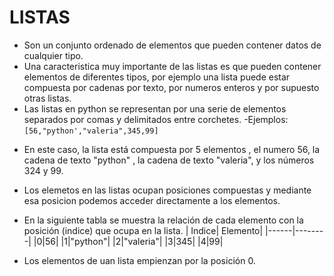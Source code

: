 # LISTAS

* Son un conjunto ordenado de elementos que pueden contener datos de cualquier tipo.
* Una caracteristica muy importante de las listas es que pueden contener elementos de diferentes tipos, por ejemplo una lista puede estar compuesta por cadenas por texto, por numeros enteros y por supuesto otras listas.
* Las listas en python se representan por una serie de elementos separados por comas y delimitados entre corchetes.
-Ejemplos:
`[56,"python',"valeria",345,99]`
- En este caso, la lista está compuesta por 5 elementos , el numero 56, la cadena de texto "python" , la cadena de texto "valeria", y los números 324 y 99.
- Los elemetos en las listas ocupan posiciones compuestas y mediante esa posicion podemos acceder directamente a los elementos.
- En la siguiente tabla se muestra la relación de cada elemento con la posición (indice) que ocupa en la lista.
| Indice| Elemento|
|------|--------|
|0|56|
|1|"python"|
|2|"valeria"|
|3|345|
|4|99|

- Los elementos de uan lista empienzan por la posición 0.